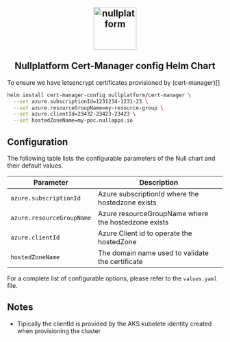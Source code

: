 <h2 align="center">
    <a href="https://httpie.io" target="blank_">
        <img height="100" alt="nullplatform" src="https://nullplatform.com/favicon/android-chrome-192x192.png" />
    </a>
    <br>
    <br>
    Nullplatform Cert-Manager config Helm Chart
    <br>
</h2>

To ensure we have letsencrypt certificates provisioned by (cert-manager)[]

```bash
helm install cert-manager-config nullplatform/cert-manager \
  --set azure.subscriptionId=1231234-1231-23 \
  --set azure.resourceGroupName=my-resource-group \
  --set azure.clientId=23432-23423-23423 \
  --set hostedZoneName=my-poc.nullapps.io 
```
## Configuration

The following table lists the configurable parameters of the Null chart and their default values.

| Parameter                   | Description                                               | 
|-----------------------------| --------------------------------------------------------- |
| `azure.subscriptionId`      | Azure subscriptionId where the hostedzone exists          |
| `azure.resourceGroupName`   | Azure resourceGroupName where the hostedzone exists       |
| `azure.clientId`            | Azure Client id to operate the hostedZone                 |
| `hostedZoneName`            | The domain name used to validate the certificate          |

For a complete list of configurable options, please refer to the `values.yaml` file.

## Notes

- Tipically the clientId is provided by the AKS kubelete identity created when provisioning the cluster
